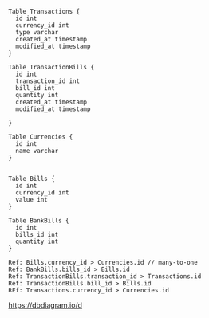     Table Transactions {
      id int
      currency_id int
      type varchar
      created_at timestamp 
      modified_at timestamp
    }
    
    Table TransactionBills {
      id int
      transaction_id int
      bill_id int
      quantity int
      created_at timestamp 
      modified_at timestamp
    
    }
    
    Table Currencies {
      id int
      name varchar 
    }
    
    
    Table Bills {
      id int
      currency_id int 
      value int
    }
    
    Table BankBills {
      id int
      bills_id int 
      quantity int
    }
    
    Ref: Bills.currency_id > Currencies.id // many-to-one
    Ref: BankBills.bills_id > Bills.id
    Ref: TransactionBills.transaction_id > Transactions.id
    Ref: TransactionBills.bill_id > Bills.id
    REf: Transactions.currency_id > Currencies.id




https://dbdiagram.io/d